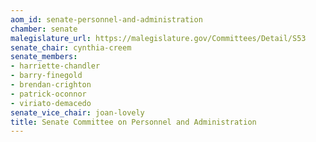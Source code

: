 ```yaml
---
aom_id: senate-personnel-and-administration
chamber: senate
malegislature_url: https://malegislature.gov/Committees/Detail/S53
senate_chair: cynthia-creem
senate_members:
- harriette-chandler
- barry-finegold
- brendan-crighton
- patrick-oconnor
- viriato-demacedo
senate_vice_chair: joan-lovely
title: Senate Committee on Personnel and Administration
---
```

